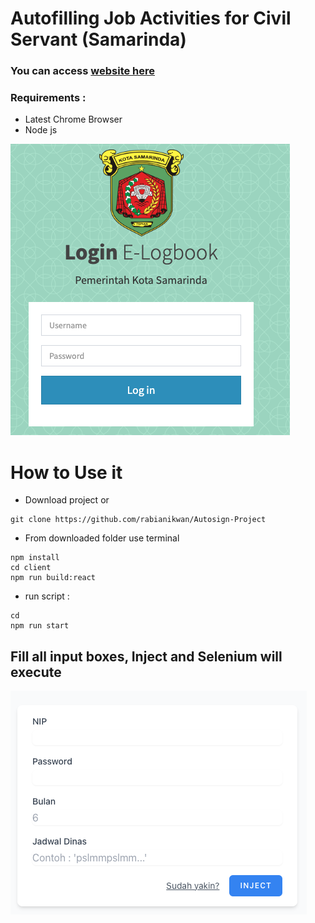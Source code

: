 # Autofilling Job Activities for Civil Servant (Samarinda)

### You can access [website here](http://36.66.236.83/elogbook-samarinda/)
### Requirements : 
+ Latest Chrome Browser
+ Node js

![](./Docs/web.png)

# How to Use it
+ Download project or
```
git clone https://github.com/rabianikwan/Autosign-Project
```
+ From downloaded folder use terminal
```
npm install
cd client
npm run build:react
```
+ run script :
```
cd
npm run start
```

## Fill all input boxes, Inject and Selenium will execute

![](./Docs/project.png)


